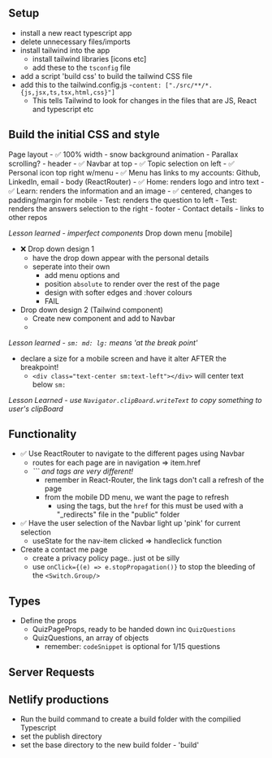 ## Setup
- install a new react typescript app
- delete unnecessary files/imports 
- install tailwind into the app
    - install tailwind libraries [icons etc]
    - add these to the ```tsconfig``` file
- add a script 'build css' to build the tailwind CSS file
- add this to the tailwind.config.js
    -```content: ["./src/**/*.{js,jsx,ts,tsx,html,css}"]```
    - This tells Tailwind to look for changes in the files that are JS, React and typescript etc

## Build the initial CSS and style
Page layout
    - ✅ 100% width
    - snow background animation 
        - Parallax scrolling? 
    - header
        - ✅ Navbar at top
        - ✅ Topic selection on left
        - ✅ Personal icon top right w/menu
            - ✅ Menu has links to my accounts: Github, LinkedIn, email
    - body (ReactRouter)
        - ✅ Home: renders logo and intro text
        - ✅ Learn: renders the information and an image
            - ✅ centered, changes to padding/margin for mobile
        - Test: renders the question to left
        - Test: renders the answers selection to the right
    - footer
        - Contact details
        - links to other repos

*Lesson learned - imperfect components*
Drop down menu [mobile] 
- ❌ Drop down design 1
    - have the drop down appear with the personal details
    - seperate into their own </div>
        - add menu options and </Links>
        - position ```absolute``` to render over the rest of the page
        - design with softer edges and :hover colours
        - FAIL
- Drop down design 2 (Tailwind component)
    - Create new component and add to Navbar
    - 

*Lesson learned - ```sm: md: lg:``` means 'at the break point'*
- declare a size for a mobile screen and have it alter AFTER the breakpoint!  
    - ```<div class="text-center sm:text-left"></div>``` will center text below ```sm:```

*Lesson Learned - use ```Navigator.clipBoard.writeText``` to copy something to user's clipBoard*



## Functionality
- ✅ Use ReactRouter to navigate to the different pages using Navbar
    - routes for each page are in navigation => item.href
    - *```<Link> and <a> tags are very different!*
        - remember in React-Router, the link tags don't call a refresh of the page
        - from the mobile DD menu, we want the page to refresh
            + using the <a> tags, but the ```href``` for this must be used with a "_redirects" file in the "public" folder
- ✅ Have the user selection of the Navbar light up 'pink' for current selection
    - useState for the nav-item clicked => handleclick function
- Create a contact me page
    - create a privacy policy page.. just ot be silly
    - use ```onClick={(e) => e.stopPropagation()}``` to stop the bleeding of the ```<Switch.Group/>```

## Types
- Define the props
    - QuizPageProps, ready to be handed down inc ```QuizQuestions```
    - QuizQuestions, an array of objects
        + remember: ```codeSnippet``` is optional for 1/15 questions


## Server Requests

## Netlify productions
- Run the build command to create a build folder with the compilied Typescript
- set the publish directory
- set the base directory to the new build folder - 'build'
